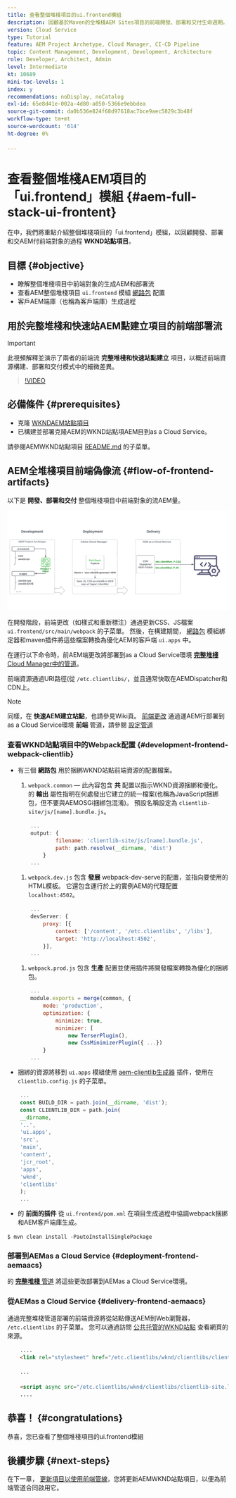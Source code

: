 ```yaml
---
title: 查看整個堆棧項目的ui.frontend模組
description: 回顧基於Maven的全堆棧AEM Sites項目的前端開發、部署和交付生命週期。
version: Cloud Service
type: Tutorial
feature: AEM Project Archetype, Cloud Manager, CI-CD Pipeline
topic: Content Management, Development, Development, Architecture
role: Developer, Architect, Admin
level: Intermediate
kt: 10689
mini-toc-levels: 1
index: y
recommendations: noDisplay, noCatalog
exl-id: 65e8d41e-002a-4d80-a050-5366e9ebbdea
source-git-commit: da0b536e824f68d97618ac7bce9aec5829c3b48f
workflow-type: tm+mt
source-wordcount: '614'
ht-degree: 0%

---
```


# 查看整個堆棧AEM項目的「ui.frontend」模組 {#aem-full-stack-ui-frontent}

在中，我們將重點介紹整個堆棧項目的「ui.frontend」模組，以回顧開發、部署和交AEM付前端對象的過程 __WKND站點項目__。


## 目標 {#objective}

* 瞭解整個堆棧項目中前端對象的生成AEM和部署流
* 查看AEM整個堆棧項目 `ui.frontend` 模組 [網路包](https://webpack.js.org/) 配置
* 客戶AEM端庫（也稱為客戶端庫）生成過程

## 用於完整堆棧和快速站AEM點建立項目的前端部署流

>[!IMPORTANT]
>
>此視頻解釋並演示了兩者的前端流 **完整堆棧和快速站點建立** 項目，以概述前端資源構建、部署和交付模式中的細微差異。

>[!VIDEO](https://video.tv.adobe.com/v/3409344?quality=12&learn=on)

## 必備條件 {#prerequisites}


* 克隆 [WKNDAEM站點項目](https://github.com/adobe/aem-guides-wknd)
* 已構建並部署克隆AEM的WKND站點項AEM目到as a Cloud Service。

請參閱AEMWKND站點項目 [README.md](https://github.com/adobe/aem-guides-wknd/blob/main/README.md) 的子菜單。

## AEM全堆棧項目前端偽像流 {#flow-of-frontend-artifacts}

以下是 __開發、部署和交付__ 整個堆棧項目中前端對象的流AEM量。

![開發、部署和交付前端對象](assets/Dev-Deploy-Delivery-AEM-Project.png)


在開發階段，前端更改（如樣式和重新標注）通過更新CSS、JS檔案 `ui.frontend/src/main/webpack` 的子菜單。 然後，在構建期間， [網路包](https://webpack.js.org/) 模組綁定器和maven插件將這些檔案轉換為優化AEM的客戶端 `ui.apps` 中。

在運行以下命令時，前AEM端更改將部署到as a Cloud Service環境 [__完整堆棧__ Cloud Manager中的管道](https://experienceleague.adobe.com/docs/experience-manager-cloud-service/content/implementing/using-cloud-manager/cicd-pipelines/introduction-ci-cd-pipelines.html)。

前端資源通過URI路徑(從 `/etc.clientlibs/`，並且通常快取在AEMDispatcher和CDN上。


>[!NOTE]
>
> 同樣，在 __快速AEM建立站點__，也請參見Wiki頁。 [前端更改](https://experienceleague.adobe.com/docs/experience-manager-cloud-service/content/sites/administering/site-creation/quick-site/customize-theme.html) 通過運AEM行部署到as a Cloud Service環境 __前端__ 管道，請參閱 [設定管道](https://experienceleague.adobe.com/docs/experience-manager-cloud-service/content/sites/administering/site-creation/quick-site/pipeline-setup.html)

### 查看WKND站點項目中的Webpack配置 {#development-frontend-webpack-clientlib}

* 有三個 __網路包__ 用於捆綁WKND站點前端資源的配置檔案。

   1. `webpack.common`  — 此內容包含 __共__ 配置以指示WKND資源捆綁和優化。 的 __輸出__ 屬性指明在何處發出它建立的統一檔案(也稱為JavaScript捆綁包，但不要與AEMOSGi捆綁包混淆)。 預設名稱設定為 `clientlib-site/js/[name].bundle.js`。

   ```javascript
       ...
       output: {
               filename: 'clientlib-site/js/[name].bundle.js',
               path: path.resolve(__dirname, 'dist')
           }
       ...    
   ```

   1. `webpack.dev.js` 包含 __發展__ webpack-dev-serve的配置，並指向要使用的HTML模板。 它還包含運行於上的實例AEM的代理配置 `localhost:4502`。

   ```javascript
       ...
       devServer: {
           proxy: [{
               context: ['/content', '/etc.clientlibs', '/libs'],
               target: 'http://localhost:4502',
           }],
       ...    
   ```

   1. `webpack.prod.js` 包含 __生產__ 配置並使用插件將開發檔案轉換為優化的捆綁包。

   ```javascript
       ...
       module.exports = merge(common, {
           mode: 'production',
           optimization: {
               minimize: true,
               minimizer: [
                   new TerserPlugin(),
                   new CssMinimizerPlugin({ ...})
           }
       ...    
   ```


* 捆綁的資源將移到 `ui.apps` 模組使用 [aem-clientlib生成器](https://www.npmjs.com/package/aem-clientlib-generator) 插件，使用在 `clientlib.config.js` 的子菜單。

```javascript
    ...
    const BUILD_DIR = path.join(__dirname, 'dist');
    const CLIENTLIB_DIR = path.join(
    __dirname,
    '..',
    'ui.apps',
    'src',
    'main',
    'content',
    'jcr_root',
    'apps',
    'wknd',
    'clientlibs'
    );
    ...
```

* 的 __前面的插件__ 從 `ui.frontend/pom.xml` 在項目生成過程中協調webpack捆綁和AEM客戶端庫生成。

`$ mvn clean install -PautoInstallSinglePackage`

### 部署到AEMas a Cloud Service {#deployment-frontend-aemaacs}

的 [__完整堆棧__ 管道](https://experienceleague.adobe.com/docs/experience-manager-cloud-service/content/implementing/using-cloud-manager/cicd-pipelines/introduction-ci-cd-pipelines.html?#full-stack-pipeline) 將這些更改部署到AEMas a Cloud Service環境。


### 從AEMas a Cloud Service {#delivery-frontend-aemaacs}

通過完整堆棧管道部署的前端資源將從站點傳送AEM到Web瀏覽器， `/etc.clientlibs` 的子菜單。 您可以通過訪問 [公共托管的WKND站點](https://wknd.site/content/wknd/us/en.html) 查看網頁的來源。

```html
    ....
    <link rel="stylesheet" href="/etc.clientlibs/wknd/clientlibs/clientlib-site.lc-181cd4102f7f49aa30eea548a7715c31-lc.min.css" type="text/css">

    ...

    <script async src="/etc.clientlibs/wknd/clientlibs/clientlib-site.lc-d4e7c03fe5c6a405a23b3ca1cc3dcd3d-lc.min.js"></script>
    ....
```

## 恭喜！ {#congratulations}

恭喜，您已查看了整個堆棧項目的ui.frontend模組

## 後續步驟 {#next-steps}

在下一章， [更新項目以使用前端管線](update-project.md)，您將更新AEMWKND站點項目，以便為前端管道合同啟用它。
